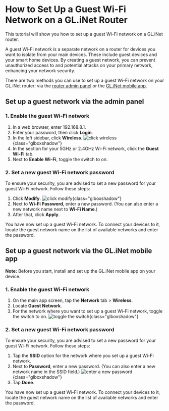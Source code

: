 # How to Set Up a Guest Wi-Fi Network on a GL.iNet Router

This tutorial will show you how to set up a guest Wi-Fi network on a GL.iNet router. 

A guest Wi-Fi network is a separate network on a router for devices you want to isolate from your main devices. These include guest devices and your smart home devices. By creating a guest network, you can prevent unauthorized access to and potential attacks on your primary network, enhancing your network security. 

There are two methods you can use to set up a guest Wi-Fi network on your GL.iNet router: via the [router admin panel](#set-up-a-guest-network-via-the-admin-panel) or the [GL.iNet mobile app](#set-up-a-guest-network-via-the-glinet-mobile-app). 

## Set up a guest network via the admin panel 

### 1. Enable the guest Wi-Fi network

1. In a web browser, enter 192.168.8.1. 
2. Enter your password, then click **Login**. 
3. In the left sidebar, click **Wireless**.
![click wireless](https://static.gl-inet.com/docs/router/en/4/tutorials/how_to_set_up_a_guest_network/click-wireless.jpeg){class="glboxshadow"}
4. In the section for your 5GHz or 2.4GHz Wi-Fi network, click the **Guest Wi-Fi** tab. 
5. Next to **Enable Wi-Fi**, toggle the switch to on. 

### 2. Set a new guest Wi-Fi network password

To ensure your security, you are advised to set a new password for your guest Wi-Fi network. Follow these steps: 

1. Click **Modify**.
![click modify](https://static.gl-inet.com/docs/router/en/4/tutorials/how_to_set_up_a_guest_network/click-modify.jpeg){class="glboxshadow"}
2. Next to **Wi-Fi Password**, enter a new password. (You can also enter a new network name next to **Wi-Fi Name**.)
3. After that, click **Apply**.

You have now set up a guest Wi-Fi network. To connect your devices to it, locate the guest network name on the list of available networks and enter the password.  

## Set up a guest network via the GL.iNet mobile app

**Note:** Before you start, install and set up the GL.iNet mobile app on your device. 

### 1. Enable the guest Wi-Fi network

1. On the main app screen, tap the **Network** tab > **Wireless**.
2. Locate **Guest Network**. 
3. For the network where you want to set up a guest Wi-Fi network, toggle the switch to on. 
![toggle the switch](https://static.gl-inet.com/docs/router/en/4/tutorials/how_to_set_up_a_guest_network/toggle-on-guest-network.jpeg){class="glboxshadow"}

### 2. Set a new guest Wi-Fi network password

To ensure your security, you are advised to set a new password for your guest Wi-Fi network. Follow these steps: 

1. Tap the **SSID** option for the network where you set up a guest Wi-Fi network. 
2. Next to **Password**, enter a new password. (You can also enter a new network name in the SSID field.) 
![enter a new password](https://static.gl-inet.com/docs/router/en/4/tutorials/how_to_set_up_a_guest_network/tap-password.jpeg){class="glboxshadow"}
3. Tap **Done**.

You have now set up a guest Wi-Fi network. To connect your devices to it, locate the guest network name on the list of available networks and enter the password.  
